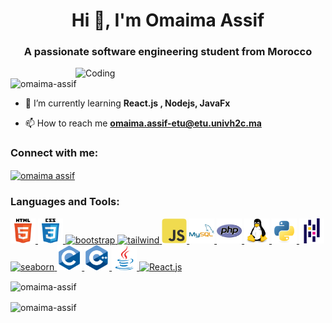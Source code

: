 <h1 align="center">Hi 👋, I'm Omaima Assif</h1>
<h3 align="center">A passionate software engineering student from Morocco</h3>
<img align="right" alt="Coding" width="400" src="https://www.google.com/url?sa=i&url=https%3A%2F%2Ftenor.com%2Fview%2Fcoding-girl-gif-2332171326726785246&psig=AOvVaw30YMrFCPeJP4YEhBiyrYcc&ust=1742418164307000&source=images&cd=vfe&opi=89978449&ved=0CBMQjRxqFwoTCOj569fDlIwDFQAAAAAdAAAAABAR">
<p align="left"> <img src="https://komarev.com/ghpvc/?username=omaima-assif&label=Profile%20views&color=0e75b6&style=flat" alt="omaima-assif" /> </p>

- 🌱 I’m currently learning **React.js , Nodejs,  JavaFx**

- 📫 How to reach me **omaima.assif-etu@etu.univh2c.ma**

<h3 align="left">Connect with me:</h3>
<p align="left">
<a href="https://linkedin.com/in/omaima assif" target="blank"><img align="center" src="https://raw.githubusercontent.com/rahuldkjain/github-profile-readme-generator/master/src/images/icons/Social/linked-in-alt.svg" alt="omaima assif" height="30" width="40" /></a>
</p>

<h3 align="left">Languages and Tools:</h3>
<p align="left"> 
  <a href="https://www.w3.org/html/" target="_blank" rel="noreferrer"> 
    <img src="https://raw.githubusercontent.com/devicons/devicon/master/icons/html5/html5-original-wordmark.svg" alt="html5" width="40" height="40"/> </a> 
  <a href="https://www.w3schools.com/css/" target="_blank" rel="noreferrer"> 
    <img src="https://raw.githubusercontent.com/devicons/devicon/master/icons/css3/css3-original-wordmark.svg" alt="css3" width="40" height="40"/> </a> 
  <a href="https://getbootstrap.com" target="_blank" rel="noreferrer"> 
    <img src="https://upload.wikimedia.org/wikipedia/commons/b/b2/Bootstrap_logo.svg" alt="bootstrap" width="40" height="40" /> </a>  
  <a href="https://tailwindcss.com" target="_blank" rel="noreferrer">
    <img src="https://upload.wikimedia.org/wikipedia/commons/d/d5/Tailwind_CSS_Logo.svg" alt="tailwind" width="40" height="40" /> </a> 
  <a href="https://developer.mozilla.org/en-US/docs/Web/JavaScript" target="_blank" rel="noreferrer"> 
    <img src="https://raw.githubusercontent.com/devicons/devicon/master/icons/javascript/javascript-original.svg" alt="javascript" width="40" height="40" style="border-radius:15%;"/> </a>
  <a href="https://www.mysql.com/" target="_blank" rel="noreferrer"> 
    <img src="https://raw.githubusercontent.com/devicons/devicon/master/icons/mysql/mysql-original-wordmark.svg" alt="mysql" width="40" height="40"/> </a> 
  <a href="https://www.php.net" target="_blank" rel="noreferrer"> 
    <img src="https://raw.githubusercontent.com/devicons/devicon/master/icons/php/php-original.svg" alt="php" width="40" height="40"/> </a> 
  <a href="https://www.linux.org/" target="_blank" rel="noreferrer"> 
    <img src="https://raw.githubusercontent.com/devicons/devicon/master/icons/linux/linux-original.svg" alt="linux" width="40" height="40"/> </a> 
  <a href="https://www.python.org" target="_blank" rel="noreferrer"> 
    <img src="https://raw.githubusercontent.com/devicons/devicon/master/icons/python/python-original.svg" alt="python" width="40" height="40"/> </a> 
  <a href="https://pandas.pydata.org/" target="_blank" rel="noreferrer"> 
    <img src="https://raw.githubusercontent.com/devicons/devicon/2ae2a900d2f041da66e950e4d48052658d850630/icons/pandas/pandas-original.svg" alt="pandas" width="40" height="40"/></a> 
  <a href="https://seaborn.pydata.org/" target="_blank" rel="noreferrer"> 
    <img src="https://seaborn.pydata.org/_images/logo-mark-lightbg.svg" alt="seaborn" width="40" height="40"/> </a> 
  <a href="https://www.cprogramming.com/" target="_blank" rel="noreferrer">
    <img src="https://raw.githubusercontent.com/devicons/devicon/master/icons/c/c-original.svg" alt="c" width="40" height="40"/> </a> 
  <a href="https://www.w3schools.com/cpp/" target="_blank" rel="noreferrer"> 
    <img src="https://raw.githubusercontent.com/devicons/devicon/master/icons/cplusplus/cplusplus-original.svg" alt="cplusplus" width="40" height="40"/> </a>
  <a href="https://www.java.com" target="_blank" rel="noreferrer"> 
    <img src="https://raw.githubusercontent.com/devicons/devicon/master/icons/java/java-original.svg" alt="java" width="40" height="40"/> </a> 
  <a href="" target="_blank" rel="noreferrer">
    <img src="https://upload.wikimedia.org/wikipedia/commons/a/a7/React-icon.svg" alt="React.js" width="40" height="40"/>
  </a>
</p>

<p><img align="center" src="https://github-readme-stats.vercel.app/api/top-langs?username=omaima-assif&show_icons=true&locale=en&layout=compact" alt="omaima-assif" /></p>

<p><img align="center" src="https://github-readme-streak-stats.herokuapp.com/?user=omaima-assif&" alt="omaima-assif" /></p>
